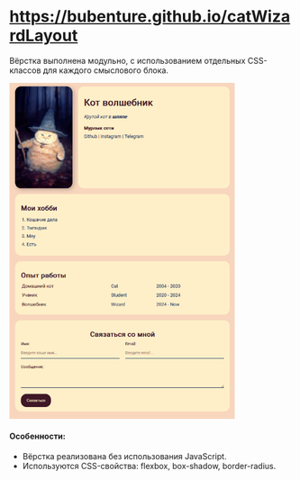 # https://bubenture.github.io/catWizardLayout

Вёрстка выполнена модульно, с использованием отдельных CSS-классов для каждого смыслового блока.

<img src="description.png" alt="Изображение 1" style="width: 400px; margin-right: 10px;">

#### Особенности:
- Вёрстка реализована без использования JavaScript.
- Используются CSS-свойства: flexbox, box-shadow, border-radius.

